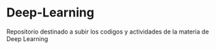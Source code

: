# Deep-Learning
Repositorio destinado a subir los codigos y actividades de la materia de Deep Learning
